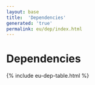 ```yaml
---
layout: base
title:  'Dependencies'
generated: 'true'
permalink: eu/dep/index.html
---
```


# Dependencies

{% include eu-dep-table.html %}
